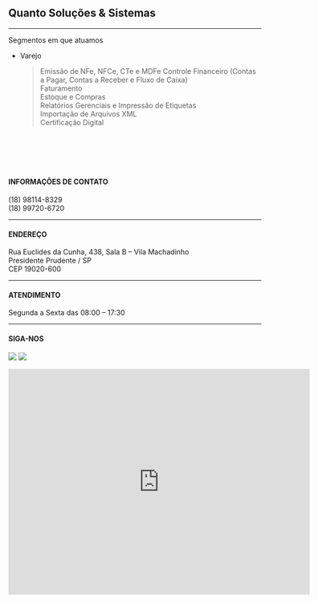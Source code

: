 ## Quanto Soluções & Sistemas
---

Segmentos em que atuamos

* Varejo
  > Emissão de NFe, NFCe, CTe e MDFe
  > Controle Financeiro (Contas a Pagar, Contas a Receber e Fluxo de Caixa) <br>
  > Faturamento <br>
  > Estoque e Compras <br>
  > Relatórios Gerenciais e Impressão de Etiquetas <br>
  > Importação de Arquivos XML <br>
  > Certificação Digital <br>

<br>
<br>
<br>
<br>

#### INFORMAÇÕES DE CONTATO
(18) 98114-8329 <br>
(18) 99720-6720

---

#### ENDEREÇO
Rua Euclides da Cunha, 438, Sala B – Vila Machadinho <br>
Presidente Prudente / SP <br>
CEP 19020-600

---

#### ATENDIMENTO
Segunda a Sexta das 08:00 – 17:30

---

#### SIGA-NOS
[<img src="http://casaderepousocasanostra.com.br/img/fb.png">](https://www.facebook.com/quantosistemaspp)
[<img src="https://www.cavpower.com/app/uploads/2019/01/Instagram-logo-29px.png">](https://www.instagram.com/quantosistemaspp)

<iframe src="https://www.google.com/maps/embed?pb=!1m18!1m12!1m3!1d924.0804361909726!2d-51.38706247075923!3d-22.113705156637526!2m3!1f0!2f0!3f0!3m2!1i1024!2i768!4f13.1!3m3!1m2!1s0x9493f5cb06de486d%3A0x8df63a578451c1e6!2sR.%20Eucl%C3%ADdes%20da%20Cunha%2C%20438%20-%20Vila%20Machadinho%2C%20Pres.%20Prudente%20-%20SP%2C%2019020-600!5e0!3m2!1spt-BR!2sbr!4v1613071871029!5m2!1spt-BR!2sbr" width="600" height="450" frameborder="0" style="border:0;" allowfullscreen="" aria-hidden="false" tabindex="0"></iframe>
